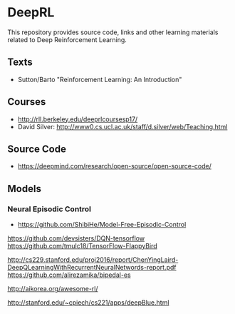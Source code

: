 # DeepRL

This repository provides source code, links and other learning materials related to Deep Reinforcement Learning.

## Texts

* Sutton/Barto "Reinforcement Learning: An Introduction"

## Courses

* http://rll.berkeley.edu/deeprlcoursesp17/
* David Silver: http://www0.cs.ucl.ac.uk/staff/d.silver/web/Teaching.html 


## Source Code

* https://deepmind.com/research/open-source/open-source-code/


## Models

### Neural Episodic Control

* https://github.com/ShibiHe/Model-Free-Episodic-Control



https://github.com/devsisters/DQN-tensorflow
https://github.com/tmulc18/TensorFlow-FlappyBird

http://cs229.stanford.edu/proj2016/report/ChenYingLaird-DeepQLearningWithRecurrentNeuralNetwords-report.pdf
https://github.com/alirezamika/bipedal-es

http://aikorea.org/awesome-rl/



http://stanford.edu/~cpiech/cs221/apps/deepBlue.html
